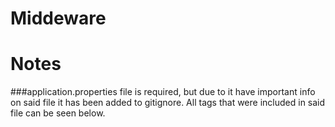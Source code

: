 # Middeware


# Notes
###application.properties file is required, but due to it have important info on said file it has been added to gitignore. All tags that were included in said file can be seen below.
